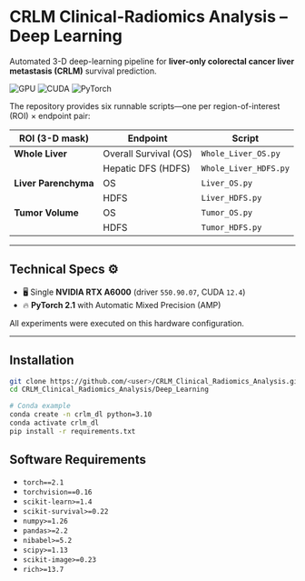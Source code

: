 # CRLM Clinical-Radiomics Analysis – Deep Learning

Automated 3-D deep-learning pipeline for **liver-only colorectal cancer liver metastasis (CRLM)** survival prediction.

![GPU](https://img.shields.io/badge/GPU-RTX%20A6000-77B900?logo=nvidia&logoColor=white)
![CUDA](https://img.shields.io/badge/CUDA-12.4-1482C5?logo=nvidia)
![PyTorch](https://img.shields.io/badge/PyTorch-2.1-E34F26?logo=pytorch&logoColor=white)

The repository provides six runnable scripts—one per region-of-interest (ROI) × endpoint pair:

| ROI (3-D mask)   | Endpoint | Script               |
|------------------|---------|----------------------|
| **Whole Liver**  | Overall Survival (OS) | `Whole_Liver_OS.py` |
|                  | Hepatic DFS (HDFS)   | `Whole_Liver_HDFS.py` |
| **Liver Parenchyma** | OS    | `Liver_OS.py` |
|                      | HDFS  | `Liver_HDFS.py` |
| **Tumor Volume** | OS    | `Tumor_OS.py` |
|                  | HDFS  | `Tumor_HDFS.py` |

---

## Technical Specs ⚙️

* 🖥️ Single **NVIDIA RTX A6000** (driver `550.90.07`, CUDA `12.4`)  
* 🔥 **PyTorch 2.1** with Automatic Mixed Precision (AMP)

All experiments were executed on this hardware configuration.

---

## Installation
```bash
git clone https://github.com/<user>/CRLM_Clinical_Radiomics_Analysis.git
cd CRLM_Clinical_Radiomics_Analysis/Deep_Learning

# Conda example
conda create -n crlm_dl python=3.10
conda activate crlm_dl
pip install -r requirements.txt
```
## Software Requirements
- `torch==2.1`
- `torchvision==0.16`
- `scikit-learn>=1.4`
- `scikit-survival>=0.22`
- `numpy>=1.26`
- `pandas>=2.2`
- `nibabel>=5.2`
- `scipy>=1.13`
- `scikit-image>=0.23`
- `rich>=13.7`

